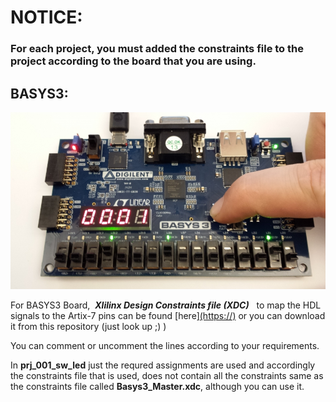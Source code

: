 # NOTICE:
 ### For each project, you must added the constraints file to the project according to the board that you are using.

## BASYS3:
![alt](./img/BASYS3.jpg)

For BASYS3 Board, &nbsp;***Xlilinx Design Constraints file (XDC)*** &nbsp; to map the HDL signals to the Artix-7 pins can be found  [here][(https://)](https://github.com/Digilent/Basys3/tree/master/Resources/XDC) or you can download it from this repository (just look up ;) )

You can comment or uncomment the lines according to your requirements.

In  **prj_001_sw_led** just the requred assignments are used and accordingly the constraints file that is used, does not contain all the constraints same as the constraints file called **Basys3_Master.xdc**, although you can use it.